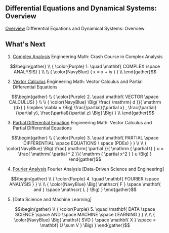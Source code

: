 

## Differential Equations and Dynamical Systems: Overview

[Overview](overview) Differential Equations and Dynamical Systems: Overview

## What's Next

1. [Complex Analysis](complex_analysis)  Engineering Math: Crash Course in Complex Analysis

```math
\begin{gather}
   \\
   { \color{Purple} 1. \quad \mathbf{ COMPLEX \space ANALYSIS} } \\
   \\
   { \color{NavyBlue} ( x = x + iy ) } \\
\end{gather}
```

2. [Vextor Calculus](vector_calculus) Engineering Math: Vector Calculus and Partial Differential Equations

```math
\begin{gather}
   \\
   { \color{Purple} 2. \quad \mathbf{ VECTOR \space CALCULUS} } \\
   \\
{ \color{NavyBlue} \Big( \frac{ \mathrm{ d }}{ \mathrm {dx} } \implies \nabla = \Big[ \frac{\partial}{\partial x} , \frac{\partial}{\partial y}, \frac{\partial}{\partial z} \Big] \Big)  } \\
\end{gather}
```

3. [Partial Differential Equation](vector_calculus) Engineering Math: Vector Calculus and Partial Differential Equations

```math
\begin{gather}
   \\
   { \color{Purple} 3. \quad \mathbf{ PARTIAL \space DIFFERENTIAL \space EQUATIONS \ space (PDEs) } } \\
   \\
   { \color{NavyBlue} \Big( \frac{ \mathrm{ \partial }}{ \mathrm { \partial t} } u = \frac{ \mathrm{ \partial ^ 2 }}{ \mathrm { \partial x^2 } } u \Big)  }
\end{gather}
```

4. [Fourier Analysis](fourier_analysis)  Fourier Analysis \[Data-Driven Science and Engineering\]

```math
\begin{gather}
   \\
   { \color{Purple} 4. \quad \mathbf{ FOURIER \space ANALYSIS } } \\
   \\
   { \color{NavyBlue} \Big( \mathscr{ F } \space \mathbf{ and } \space \mathscr{ L } \Big) }
\end{gather}
```

5. [Data Science and Machine Learning]

```math
\begin{gather}
   \\
   { \color{Purple} 5. \quad \mathbf{ DATA \space SCIENCE \space AND \space MACHINE \space LEARNING } } \\
   \\
   { \color{NavyBlue} \Big( \mathsf{ SVD } \space \mathbf{ X } \space = \mathbf{ U \sum V }  \Big) }
\end{gather}
```

